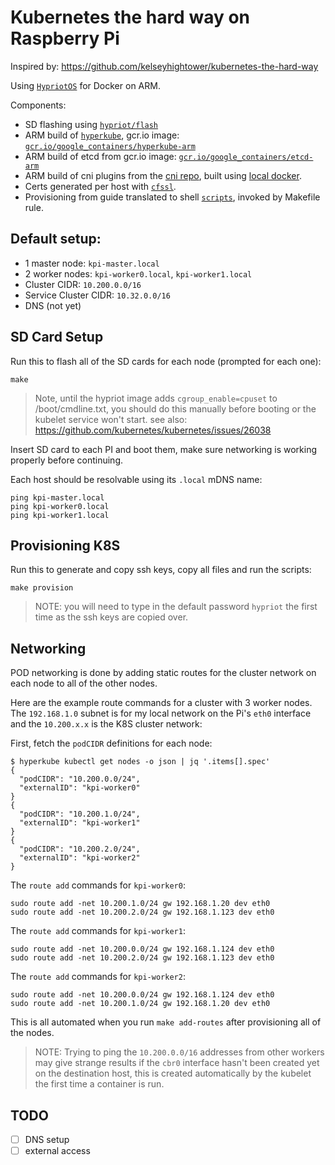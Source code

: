 # Kubernetes the hard way on Raspberry Pi

Inspired by: https://github.com/kelseyhightower/kubernetes-the-hard-way

Using [`HypriotOS`](http://blog.hypriot.com/downloads/) for Docker on ARM.

Components:

- SD flashing using [`hypriot/flash`](https://github.com/hypriot/flash)
- ARM build of [`hyperkube`](https://github.com/kubernetes/kubernetes/tree/master/cluster/images/hyperkube), gcr.io image: [`gcr.io/google_containers/hyperkube-arm`](./hyperkube.mk)
- ARM build of etcd from gcr.io image: [`gcr.io/google_containers/etcd-arm`](./etcd.mk)
- ARM build of cni plugins from the [cni repo](https://github.com/containernetworking/cni), built using [local docker](./cni.mk).
- Certs generated per host with [`cfssl`](./cfssl.mk).
- Provisioning from guide translated to shell [`scripts`](./scripts), invoked by Makefile rule.

## Default setup:

- 1 master node: `kpi-master.local`
- 2 worker nodes: `kpi-worker0.local`, `kpi-worker1.local`
- Cluster CIDR: `10.200.0.0/16`
- Service Cluster CIDR: `10.32.0.0/16`
- DNS (not yet)

## SD Card Setup

Run this to flash all of the SD cards for each node (prompted for each one):

```
make
```

> Note, until the hypriot image adds `cgroup_enable=cpuset` to /boot/cmdline.txt, you should do this manually before booting or the kubelet service won't start. see also: https://github.com/kubernetes/kubernetes/issues/26038

Insert SD card to each PI and boot them, make sure networking is working properly before continuing.

Each host should be resolvable using its `.local` mDNS name:

```
ping kpi-master.local
ping kpi-worker0.local
ping kpi-worker1.local
```

## Provisioning K8S

Run this to generate and copy ssh keys, copy all files and run the scripts:

```
make provision
```

> NOTE: you will need to type in the default password `hypriot` the first time as the ssh keys are copied over.

## Networking

POD networking is done by adding static routes for the cluster network on each node to all of the other nodes.

Here are the example route commands for a cluster with 3 worker nodes. The `192.168.1.0` subnet is for my local network on the Pi's `eth0` interface and the `10.200.x.x` is the K8S cluster network:

First, fetch the `podCIDR` definitions for each node:

```
$ hyperkube kubectl get nodes -o json | jq '.items[].spec'
{
  "podCIDR": "10.200.0.0/24",
  "externalID": "kpi-worker0"
}
{
  "podCIDR": "10.200.1.0/24",
  "externalID": "kpi-worker1"
}
{
  "podCIDR": "10.200.2.0/24",
  "externalID": "kpi-worker2"
}
```

The `route add` commands for `kpi-worker0`:

```
sudo route add -net 10.200.1.0/24 gw 192.168.1.20 dev eth0
sudo route add -net 10.200.2.0/24 gw 192.168.1.123 dev eth0
```

The `route add` commands for `kpi-worker1`:

```
sudo route add -net 10.200.0.0/24 gw 192.168.1.124 dev eth0
sudo route add -net 10.200.2.0/24 gw 192.168.1.123 dev eth0
```

The `route add` commands for `kpi-worker2`:

```
sudo route add -net 10.200.0.0/24 gw 192.168.1.124 dev eth0
sudo route add -net 10.200.1.0/24 gw 192.168.1.20 dev eth0
```

This is all automated when you run `make add-routes` after provisioning all of the nodes.

> NOTE: Trying to ping the `10.200.0.0/16` addresses from other workers may give strange results if the `cbr0` interface hasn't been created yet on the destination host, this is created automatically by the kubelet the first time a container is run.

## TODO

- [ ] DNS setup
- [ ] external access

